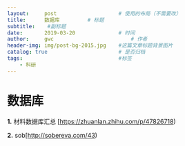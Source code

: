 ```yaml
---
layout:     post   				    # 使用的布局（不需要改）
title:      数据库			# 标题 
subtitle:    #副标题
date:       2019-03-20				# 时间
author:     gwc 						# 作者
header-img: img/post-bg-2015.jpg 	#这篇文章标题背景图片
catalog: true 						# 是否归档
tags:								#标签
    - 科研
---
```


# 数据库

**1.** 材料数据库汇总 [https://zhuanlan.zhihu.com/p/47826718)

**2.** sob[http://sobereva.com/43)

